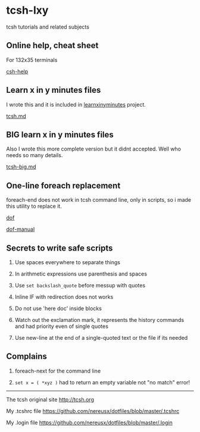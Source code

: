# tcsh-lxy
tcsh tutorials and related subjects

## Online help, cheat sheet
For 132x35 terminals

[csh-help](https://github.com/nereusx/tcsh-lxy/blob/master/csh-help)

## Learn x in y minutes files
I wrote this and it is included in [learnxinyminutes](https://learnxinyminutes.com/) project.

[tcsh.md](https://github.com/nereusx/tcsh-lxy/blob/master/tcsh.md)

## BIG learn x in y minutes files
Also I wrote this more complete version but it didnt accepted.
Well who needs so many details.

[tcsh-big.md](https://github.com/nereusx/tcsh-lxy/blob/master/tcsh-big.md)

## One-line foreach replacement
foreach-end does not work in tcsh command line, only in scripts,
so i made this utility to replace it.

[dof](https://github.com/nereusx/unix-utils/tree/master/dof)

[dof-manual](https://github.com/nereusx/unix-utils/blob/master/dof/dof.pdf)

## Secrets to write safe scripts

1. Use spaces everywhere to separate things

2. In arithmetic expressions use parenthesis and spaces

3. Use `set backslash_quote` before messup with quotes

4. Inline IF with redirection does not works

5. Do not use 'here doc' inside blocks

6. Watch out the exclamation mark, it represents the history commands and had priority even of single quotes

7. Use new-line at the end of a single-quoted text or the file if its needed

## Complains

1. foreach-next for the command line

2. `set x = ( *xyz )` had to return an empty variable not "no match" error!

---

The tcsh original site
http://tcsh.org

My .tcshrc file
https://github.com/nereusx/dotfiles/blob/master/.tcshrc

My .login file
https://github.com/nereusx/dotfiles/blob/master/.login
